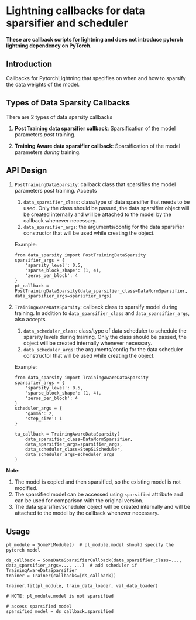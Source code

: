 # Lightning callbacks for data sparsifier and scheduler

**These are callback scripts for lightning and does not introduce pytorch lightning dependency on PyTorch.**

## Introduction
Callbacks for PytorchLightning that specifies on when and how to sparsify the data weights of the model.

## Types of Data Sparsity Callbacks
There are 2 types of data sparsity callbacks
1. **Post Training data sparsifier callback**: Sparsification of the model parameters *post* training.

2. **Training Aware data sparsifier callback**: Sparsification of the model parameters *during* training.

## API Design
1. `PostTrainingDataSparsity`: callback class that sparsifies the model parameters post training. Accepts
    1.  `data_sparsifier_class`: class/type of data sparsifier that needs to be used. Only the class should be passed, the data sparsifier object
    will be created internally and will be attached to the model by the callback whenever necessary.
    2. `data_sparsifier_args`: the arguments/config for the data sparsifier constructor that will be used while creating the object.

    Example:
    ```
    from data_sparsity import PostTrainingDataSparsity
    sparsifier_args = {
        'sparsity_level': 0.5,
        'sparse_block_shape': (1, 4),
        'zeros_per_block': 4
    }
    pt_callback = PostTrainingDataSparsity(data_sparsifier_class=DataNormSparsifier, data_sparsifier_args=sparsifier_args)
    ```

2. `TrainingAwareDataSparsity`: callback class to sparsify model during training. In addition to `data_sparsifier_class` and `data_sparsifier_args`,
    also accepts
    1. `data_scheduler_class`: class/type of data scheduler to schedule the sparsity levels during training. Only the class should be passed, the object
    will be created internally whenever necessary.
    2. `data_scheduler_args`: the arguments/config for the data scheduler constructor that will be used while creating the object.

    Example:

    ```
    from data_sparsity import TrainingAwareDataSparsity
    sparsifier_args = {
        'sparsity_level': 0.5,
        'sparse_block_shape': (1, 4),
        'zeros_per_block': 4
    }
    scheduler_args = {
        'gamma': 2,
        'step_size': 1
    }

    ta_callback = TrainingAwareDataSparsity(
        data_sparsifier_class=DataNormSparsifier,
        data_sparsifier_args=sparsifier_args,
        data_scheduler_class=StepSLScheduler,
        data_scheduler_args=scheduler_args
    )
    ```

**Note:**
1. The model is copied and then sparsified, so the existing model is not modified.
2. The sparsified model can be accessed using `sparsified` attribute and can be used for comparison with the original version.
3. The data sparsifier/scheduler object will be created internally and will be attached to the model by the callback whenever necessary.

## Usage
```
pl_module = SomePLModule()  # pl_module.model should specify the pytorch model

ds_callback = SomeDataSparsifierCallback(data_sparsifier_class=..., data_sparsifier_args=..., ...)  # add scheduler if TrainingAwareDataSparsifier
trainer = Trainer(callbacks=[ds_callback])

trainer.fit(pl_module, train_data_loader, val_data_loader)

# NOTE: pl_module.model is not sparsified

# access sparsified model
sparsified_model = ds_callback.sparsified
```
